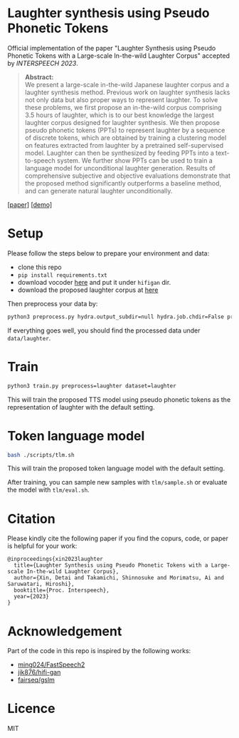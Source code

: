 # Laughter synthesis using Pseudo Phonetic Tokens
Official implementation of the paper "Laughter Synthesis using Pseudo Phonetic Tokens with a Large-scale In-the-wild Laughter Corpus" accepted by *INTERSPEECH 2023*.

>**Abstract:**<br>
We present a large-scale in-the-wild Japanese laughter corpus and a laughter synthesis method.
Previous work on laughter synthesis lacks not only data but also proper ways to represent laughter.
To solve these problems, we first propose an in-the-wild corpus comprising $3.5$ hours of laughter, which is to our best knowledge the largest laughter corpus designed for laughter synthesis.
We then propose pseudo phonetic tokens (PPTs) to represent laughter by a sequence of discrete tokens, which are obtained by training a clustering model on features extracted from laughter by a pretrained self-supervised model.
Laughter can then be synthesized by feeding PPTs into a text-to-speech system.
We further show PPTs can be used to train a language model for unconditional laughter generation.
Results of comprehensive subjective and objective evaluations demonstrate that the proposed method significantly outperforms a baseline method, and can generate natural laughter unconditionally.

[[paper]](https://arxiv.org/abs/2305.12442)
[[demo]](https://aria-k-alethia.github.io/2023laughter-demo/)

# Setup
Please follow the steps below to prepare your environment and data:
- clone this repo
- `pip install requirements.txt`
- download vocoder [here](https://drive.google.com/file/d/1vvmqo0Aq0TGmAwfHuBqNudhzYf1UUQwu/view?usp=sharing) and put it under `hifigan` dir.
- download the proposed laughter corpus at [here](https://sites.google.com/site/shinnosuketakamichi/research-topics/laughter_corpus)

Then preprocess your data by:
```bash
python3 preprocess.py hydra.output_subdir=null hydra.job.chdir=False preprocess=laughter preprocess.path.laughter.path=[path to the corpus]
```
If everything goes well, you should find the processed data under `data/laughter`.

# Train
```bash
python3 train.py preprocess=laughter dataset=laughter
```
This will train the proposed TTS model using pseudo phonetic tokens as the representation of laughter with the default setting.

# Token language model
```bash
bash ./scripts/tlm.sh
```
This will train the proposed token language model with the default setting.

After training, you can sample new samples with `tlm/sample.sh` or evaluate the model with `tlm/eval.sh`.

# Citation
Please kindly cite the following paper if you find the copurs, code, or paper is helpful for your work:
```
@inproceedings{xin2023laughter
  title={Laughter Synthesis using Pseudo Phonetic Tokens with a Large-scale In-the-wild Laughter Corpus},
  author={Xin, Detai and Takamichi, Shinnosuke and Morimatsu, Ai and Saruwatari, Hiroshi},
  booktitle={Proc. Interspeech},
  year={2023}
}
```

# Acknowledgement
Part of the code in this repo is inspired by the following works:
- [ming024/FastSpeech2](https://github.com/ming024/FastSpeech2)
- [jik876/hifi-gan](https://github.com/jik876/hifi-gan)
- [fairseq/gslm](https://github.com/facebookresearch/fairseq/tree/main/examples/textless_nlp/gslm)

# Licence
MIT
